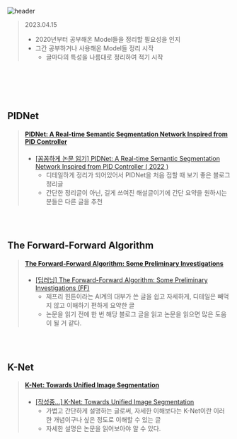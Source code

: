 ![header](https://capsule-render.vercel.app/api?type=waving&color=0:00FF00,100:4000FF&height=200&section=header&fontAlign=50&fontAlignY=70&fontSize=50&fontColor=FFFFFF&text=%20Paper%20Review%20Summary)

> 2023.04.15
> * 2020년부터 공부해온 Model들을 정리할 필요성을 인지
> * 그간 공부하거나 사용해온 Model들 정리 시작
>   * 글마다의 특성을 나름대로 정리하여 적기 시작

<br>
<br>
<br>
<br>

## PIDNet
> #### [PIDNet: A Real-time Semantic Segmentation Network Inspired from PID Controller](https://arxiv.org/pdf/2206.02066.pdf)
>
> * [[꼼꼼하게 논문 읽기] PIDNet: A Real-time Semantic Segmentation Network Inspired from PID Controller ( 2022 )](https://developer-wh.tistory.com/entry/%EA%BC%BC%EA%BC%BC%ED%95%98%EA%B2%8C-%EB%85%BC%EB%AC%B8-%EC%9D%BD%EA%B8%B0PIDNet-A-Real-time-Semantic-Segmentation-Network-Inspired-from-PID-Controller-2022 "개발자로 살아가는 이야기")
>     * 디테일하게 정리가 되어있어서 PIDNet을 처음 접할 때 보기 좋은 블로그 정리글
>     * 간단한 정리글이 아닌, 길게 쓰여진 해설글이기에 간단 요약을 원하시는 분들은 다른 글을 추천

<br>
<br>

## The Forward-Forward Algorithm
> #### [The Forward-Forward Algorithm: Some Preliminary Investigations](https://arxiv.org/pdf/2212.13345.pdf)
>
> * [[딥러닝] The Forward-Forward Algorithm: Some Preliminary Investigations (FF)](https://velog.io/@nochesita/%EB%94%A5%EB%9F%AC%EB%8B%9D-The-Forward-Forward-Algorithm-Some-Preliminary-Investigations)
>   * 제프리 힌튼이라는 AI계의 대부가 쓴 글을 쉽고 자세하게, 디테일은 빼먹지 않고 이해하기 편하게 요약한 글
>   * 논문을 읽기 전에 한 번 해당 블로그 글을 읽고 논문을 읽으면 많은 도움이 될 거 같다.

<br>
<br>

## K-Net
> #### [K-Net: Towards Unified Image Segmentation](https://arxiv.org/pdf/2106.14855.pdf)
>
> * [[작성중...] K-Net: Towards Unified Image Segmentation](https://ambitious-posong.tistory.com/138)
>   * 가볍고 간단하게 설명하는 글로써, 자세한 이해보다는 K-Net이란 이러한 개념이구나 싶은 정도로 이해할 수 있는 글
>   * 자세한 설명은 논문을 읽어보아야 알 수 있다.
